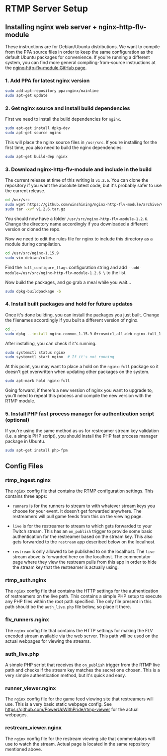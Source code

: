 # RTMP Server Setup

## Installing nginx web server + nginx-http-flv-module
These instructions are for Debian/Ubuntu distributions.  We want to compile from the PPA source files in order to keep the same configuration as the default Ubuntu packages for convenience.  If you're running a different system, you can find more general compiling-from-source instructions at the [nginx-http-flv-module GitHub page](https://github.com/winshining/nginx-http-flv-module).

### 1. Add PPA for latest nginx version
```bash
sudo add-apt-repository ppa:nginx/mainline
sudo apt-get update
```

### 2. Get nginx source and install build dependencies
First we need to install the build dependencies for `nginx`.

```bash
sudo apt-get install dpkg-dev
sudo apt-get source nginx
```

This will place the nginx source files in `/usr/src`.  If you're installing for the first time, you also need to build the nginx dependencies:

```bash
sudo apt-get build-dep nginx
```

### 3. Download nginx-http-flv-module and include in the build
The current release at time of this writing is `v1.2.6`.  You can clone the repository if you want the absolute latest code, but it's probably safer to use the current release. 

```bash
cd /usr/src
sudo wget https://github.com/winshining/nginx-http-flv-module/archive/v1.2.6.tar.gz
sudo tar -xvf v1.2.6.tar.gz
```

You should now have a folder `/usr/src/nginx-http-flv-module-1.2.6`.  Change the directory name accordingly if you downloaded a different version or cloned the repo.

Now we need to edit the rules file for nginx to include this directory as a module during compilation.

```bash
cd /usr/src/nginx-1.15.9
sudo vim debian/rules
```

Find the `full_configure_flags` configuration string and add `--add-module=/usr/src/nginx-http-flv-module-1.2.6 \` to the list.

Now build the packages, and go grab a meal while you wait...

```bash
sudo dpkg-buildpackage -b
```

### 4. Install built packages and hold for future updates

Once it's done building, you can install the packages you just built.  Change the filenames accordingly if you built a different version of nginx.

```bash
cd ..
sudo dpkg --install nginx-common_1.15.9-0+cosmic1_all.deb nginx-full_1.15.9-0+cosmic1_amd64.deb
```

After installing, you can check if it's running.

```bash
sudo systemctl status nginx
sudo systemctl start nginx  # If it's not running
```

At this point, you may want to place a hold on the `nginx-full` package so it doesn't get overwritten when updating other packages on the system.

```bash
sudo apt-mark hold nginx-full
```

Going forward, if there's a new version of nginx you want to upgrade to, you'll need to repeat this process and compile the new version with the RTMP module.

### 5. Install PHP fast process manager for authentication script (optional)

If you're using the same method as us for restreamer stream key validation (i.e. a simple PHP script), you should install the PHP fast process manager package in Ubuntu.

```bash
sudo apt-get install php-fpm
```

## Config Files

### rtmp_ingest.nginx
The `nginx` config file that contains the RTMP configuration settings.  This contains three apps:

- `runners` is for the runners to stream to with whatever stream keys you choose for your event.  It doesn't get forwarded anywhere.  The restreamers will pull game feeds from this on the viewing page.

- `live` is for the restreamer to stream to which gets forwarded to your Twitch stream.  This has an `on_publish` trigger to provide some basic authentication for the restreamer based on the stream key.  This also gets forwarded to the `restream` app described below on the localhost.

- `restream` is only allowed to be published to on the localhost.  The `live` stream above is forwarded here on the localhost.  The commentator page where they view the restream pulls from this app in order to hide the stream key that the restreamer is actually using.

### rtmp_auth.nginx
The `nginx` config file that contains the HTTP settings for the authentication of restreamers on the live path.  This contains a simple PHP setup to execute any PHP files within the root path specified.  The only file present in this path should be the `auth_live.php` file below, so place it there.

### flv_runners.nginx
The `nginx` config file that contains the HTTP settings for making the FLV encoded stream available via the web server.  This path will be used on the actual webpages for viewing the streams.

### auth_live.php

A simple PHP script that receives the `on_publish` trigger from the RTMP live path and checks if the stream key matches the secret one chosen.  This is a very simple authentication method, but it's quick and easy.

### runner_viewer.nginx

The `nginx` config file for the game feed viewing site that restreamers will use.  This is a very basic static webpage config.  See https://github.com/PowerUpWithPride/rtmp-viewer for the actual webpages.

### restream_viewer.nginx

The `nginx` config file for the restream viewing site that commentators will use to watch the stream.  Actual page is located in the same repository mentioned above.
